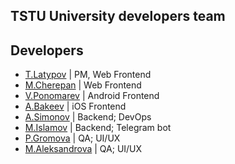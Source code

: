 ## TSTU University developers team

## Developers

- [T.Latypov](https://github.com/N0tilT) | PM, Web Frontend
- [M.Cherepan](https://github.com/PolShestogo) | Web Frontend
- [V.Ponomarev](https://github.com/vadimyt) | Android Frontend
- [A.Bakeev](https://github.com/ItsRandomNameMeh) | iOS Frontend
- [A.Simonov](https://github.com/dubstepTractor) | Backend; DevOps
- [M.Islamov](https://github.com/S1stemus)  | Backend; Telegram bot
- [P.Gromova](https://github.com/jowlly)  | QA; UI/UX
- [M.Aleksandrova](https://github.com/milana-cat) | QA; UI/UX
